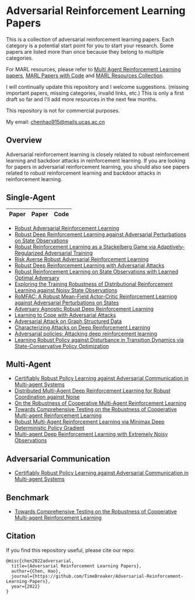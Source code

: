 # Adversarial Reinforcement Learning Papers
This is a collection of adversarial reinforcement learning papers. Each category is a potential start point for you to start your research. Some papers are listed more than once because they belong to multiple categories.

For MARL resources, please refer to [Multi Agent Reinforcement Learning papers](https://github.com/TimeBreaker/Multi-Agent-Reinforcement-Learning-papers), [MARL Papers with Code](https://github.com/TimeBreaker/MARL-papers-with-code) and [MARL Resources Collection](https://github.com/TimeBreaker/MARL-resources-collection).

I will continually update this repository and I welcome suggestions. (missing important papers, missing categories, invalid links, etc.) This is only a first draft so far and I'll add more resources in the next few months.

This repository is not for commercial purposes.

My email: chenhao915@mails.ucas.ac.cn


## Overview
Adversarial reinforcement learning is closely related to robust reinforcement learning and backdoor attacks in reinforcement learning. If you are looking for papers in adversarial reinforcement learning, you should also see papers related to robust reinforcement learning and backdoor attacks in reinforcement learning.


## Single-Agent
Paper|Paper|Code
--|:--:|--:
* [Robust Adversarial Reinforcement Learning](http://proceedings.mlr.press/v70/pinto17a/pinto17a.pdf)
* [Robust Deep Reinforcement Learning against Adversarial Perturbations on State Observations](https://proceedings.neurips.cc/paper/2020/file/f0eb6568ea114ba6e293f903c34d7488-Paper.pdf)
* [Robust Reinforcement Learning as a Stackelberg Game via Adaptively-Regularized Adversarial Training](https://arxiv.org/pdf/2202.09514)
* [Risk Averse Robust Adversarial Reinforcement Learning](https://arxiv.org/pdf/1904.00511)
* [Robust Deep Reinforcement Learning with Adversarial Attacks](https://arxiv.org/pdf/1712.03632)
* [Robust Reinforcement Learning on State Observations with Learned Optimal Adversary](https://arxiv.org/pdf/2101.08452)
* [Exploring the Training Robustness of Distributional Reinforcement Learning against Noisy State Observations](https://arxiv.org/pdf/2109.08776)
* [RoMFAC: A Robust Mean-Field Actor-Critic Reinforcement Learning against Adversarial Perturbations on States](https://arxiv.org/pdf/2205.07229)
* [Adversary Agnostic Robust Deep Reinforcement Learning](https://arxiv.org/pdf/2008.06199)
* [Learning to Cope with Adversarial Attacks](https://arxiv.org/pdf/1906.12061)
* [Adversarial Attack on Graph Structured Data](http://proceedings.mlr.press/v80/dai18b/dai18b.pdf)
* [Characterizing Attacks on Deep Reinforcement Learning](http://proceedings.mlr.press/v80/dai18b/dai18b.pdf)
* [Adversarial policies: Attacking deep reinforcement learning](https://arxiv.org/pdf/1905.10615)
* [Learning Robust Policy against Disturbance in Transition Dynamics via State-Conservative Policy Optimization](https://ojs.aaai.org/index.php/AAAI/article/view/20686/20445)
<!-- * []()
* []() -->



## Multi-Agent
* [Certifiably Robust Policy Learning against Adversarial Communication in Multi-agent Systems](https://arxiv.org/pdf/2206.10158)
* [Distributed Multi-Agent Deep Reinforcement Learning for Robust Coordination against Noise](https://arxiv.org/pdf/2205.09705)
* [On the Robustness of Cooperative Multi-Agent Reinforcement Learning](https://arxiv.org/pdf/2003.03722)
* [Towards Comprehensive Testing on the Robustness of Cooperative Multi-agent Reinforcement Learning](https://openaccess.thecvf.com/content/CVPR2022W/ArtOfRobust/papers/Guo_Towards_Comprehensive_Testing_on_the_Robustness_of_Cooperative_Multi-Agent_Reinforcement_CVPRW_2022_paper.pdf)
* [Robust Multi-Agent Reinforcement Learning via Minimax Deep Deterministic Policy Gradient](https://ojs.aaai.org/index.php/AAAI/article/view/4327/4205)
* [Multi-agent Deep Reinforcement Learning with Extremely Noisy Observations](https://arxiv.org/pdf/1812.00922)
<!-- * []()
* []()
* []()
* []() -->


## Adversarial Communication
* [Certifiably Robust Policy Learning against Adversarial Communication in Multi-agent Systems](https://arxiv.org/pdf/2206.10158)


<!-- ## Adversarial Attacks
* []()
* []()
* []() -->


## Benchmark
* [Towards Comprehensive Testing on the Robustness of Cooperative Multi-agent Reinforcement Learning](https://openaccess.thecvf.com/content/CVPR2022W/ArtOfRobust/papers/Guo_Towards_Comprehensive_Testing_on_the_Robustness_of_Cooperative_Multi-Agent_Reinforcement_CVPRW_2022_paper.pdf)



## Citation

If you find this repository useful, please cite our repo:
```
@misc{chen2022adversarial,
  title={Adversarial Reinforcement Learning Papers},
  author={Chen, Hao},
  journal={https://github.com/TimeBreaker/Adversarial-Reinforcement-Learning-Papers},
  year={2022}
}
```
